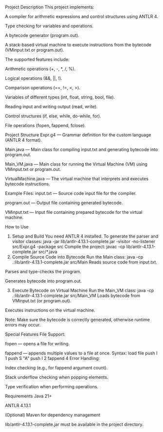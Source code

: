 Project Description
This project implements:

A compiler for arithmetic expressions and control structures using ANTLR 4.

Type checking for variables and operations.

A bytecode generator (program.out).

A stack-based virtual machine to execute instructions from the bytecode (VMinput.txt or program.out).

The supported features include:

Arithmetic operations (+, -, *, /, %).

Logical operations (&&, ||, !).

Comparison operations (==, !=, <, >).

Variables of different types (int, float, string, bool, file).

Reading input and writing output (read, write).

Control structures (if, else, while, do-while, for).

File operations (fopen, fappend, fclose).

Project Structure
Expr.g4 — Grammar definition for the custom language (ANTLR 4 format).

Main.java — Main class for compiling input.txt and generating bytecode into program.out.

Main_VM.java — Main class for running the Virtual Machine (VM) using VMinput.txt or program.out.

VirtualMachine.java — The virtual machine that interprets and executes bytecode instructions.

Example Files:
input.txt — Source code input file for the compiler.

program.out — Output file containing generated bytecode.

VMinput.txt — Input file containing prepared bytecode for the virtual machine.

How to Use
1. Setup and Build
You need ANTLR 4 installed. To generate the parser and visitor classes:
java -jar lib/antlr-4.13.1-complete.jar -visitor -no-listener src/Expr.g4 -package src
Compile the project:
javac -cp lib/antlr-4.13.1-complete.jar src/*.java
2. Compile Source Code into Bytecode
Run the Main class:
java -cp .:lib/antlr-4.13.1-complete.jar src/Main
Reads source code from input.txt.

Parses and type-checks the program.

Generates bytecode into program.out.

3. Execute Bytecode on Virtual Machine
Run the Main_VM class:
java -cp .:lib/antlr-4.13.1-complete.jar src/Main_VM
Loads bytecode from VMinput.txt (or program.out).

Executes instructions on the virtual machine.

Note: Make sure the bytecode is correctly generated, otherwise runtime errors may occur.

Special Features
File Support:

fopen — opens a file for writing.

fappend — appends multiple values to a file at once. Syntax:
load file
push I 1
push S "A"
push I 2
fappend 4
Error Handling:

Index checking (e.g., for fappend argument count).

Stack underflow checking when popping elements.

Type verification when performing operations.

Requirements
Java 21+

ANTLR 4.13.1

(Optional) Maven for dependency management

lib/antlr-4.13.1-complete.jar must be available in the project directory.
